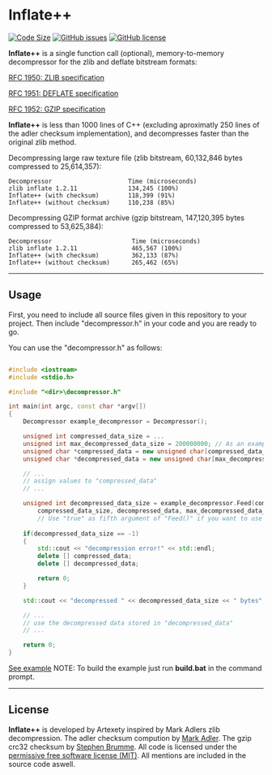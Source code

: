 # Inflate++
[![Code Size](https://img.shields.io/github/languages/code-size/Artexety/inflatecpp?style=flat-square)](https://github.com/Artexety/inflatecpp)
[![GitHub issues](https://img.shields.io/github/issues/Artexety/inflatecpp?style=flat-square)](https://github.com/Artexety/inflatecpp)
[![GitHub license](https://img.shields.io/github/license/mashape/apistatus.svg?style=flat-square)](https://github.com/Artexety/inflatecpp)

__Inflate++__ is a single function call (optional), memory-to-memory decompressor for the zlib and deflate bitstream formats:

[RFC 1950: ZLIB specification](https://www.ietf.org/rfc/rfc1950.txt)

[RFC 1951: DEFLATE specification](https://www.ietf.org/rfc/rfc1951.txt)

[RFC 1952: GZIP specification](https://www.ietf.org/rfc/rfc1952.txt)

__Inflate++__ is less than 1000 lines of C++ (excluding aproximatly 250 lines of the adler checksum implementation), and decompresses faster than the original zlib method.

Decompressing large raw texture file (zlib bitstream, 60,132,846 bytes compressed to 25,614,357):

    Decompressor                     Time (microseconds)
    zlib inflate 1.2.11              134,245 (100%)
    Inflate++ (with checksum)        118,399 (91%)
    Inflate++ (without checksum)     110,238 (85%)
    
Decompressing GZIP format archive (gzip bitstream, 147,120,395 bytes compressed to 53,625,384):

    Decompressor                      Time (microseconds) 
    zlib inflate 1.2.11               465,567 (100%)
    Inflate++ (with checksum)         362,133 (87%)
    Inflate++ (without checksum)      265,462 (65%)
    
---
## Usage
First, you need to include all source files given in this repository to your project. Then include "decompressor.h" in your code and you are ready to go. 

You can use the "decompressor.h" as follows:

```C++

#include <iostream>
#include <stdio.h>

#include "<dir>\decompressor.h"

int main(int argc, const char *argv[])
{
	Decompressor example_decompressor = Decompressor();

	unsigned int compressed_data_size = ...
	unsigned int max_decompressed_data_size = 200000000; // As an example
	unsigned char *compressed_data = new unsigned char[compressed_data_size];
	unsigned char *decompressed_data = new unsigned char[max_decompressed_data_size];

	// ...
	// assign values to "compressed_data"  
	// ...

	unsigned int decompressed_data_size = example_decompressor.Feed(compressed_data,
		compressed_data_size, decompressed_data, max_decompressed_data_size, true);
		// Use "true" as fifth argument of "Feed()" if you want to use the checksum
		
	if(decompressed_data_size == -1)
	{
		std::cout << "decompression error!" << std::endl;
		delete [] compressed_data;
		delete [] decompressed_data;

		return 0;
	}

	std::cout << "decompressed " << decompressed_data_size << " bytes";

	// ...
	// use the decompressed data stored in "decompressed_data"
	// ...

	return 0;
}

```
[See example](https://github.com/Artexety/inflatecpp/blob/main/example/Application.cc)
NOTE: To build the example just run __build.bat__ in the command prompt. 

---
## License
__Inflate++__ is developed by Artexety inspired by Mark Adlers zlib decompression. The adler checksum compution by [Mark Adler](https://github.com/madler). The gzip crc32 checksum by [Stephen Brumme](https://github.com/stbrumme). All code is licensed under the [permissive free software license (MIT)](https://mit-license.org). All mentions are included in the source code aswell.

